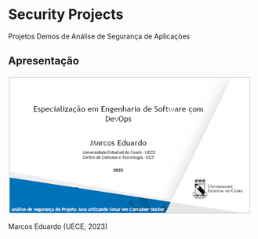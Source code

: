 # Security Projects
Projetos Demos de Análise de Segurança de Aplicações

## Apresentação

[![Slides](https://raw.githubusercontent.com/marcoseduardoss/security-demo-projects/main/slide.png)](https://github.com/marcoseduardoss/security-demo-projects/demo_sonar-com-docker-springboot-e-react.pdf
)

Marcos Eduardo (UECE, 2023)
